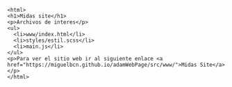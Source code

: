     <html>
    <h1>Midas site</h1>
    <p>Archivos de interes</p>
    <ul>
      <li>www/index.html</li>
      <li>styles/estil.scss</li>
      <li>main.js</li>
    </ul>
    <p>Para ver el sitio web ir al siguiente enlace <a href="https://miguelbcn.github.io/adamWebPage/src/www/">Midas Site</a></p>
    </html>

